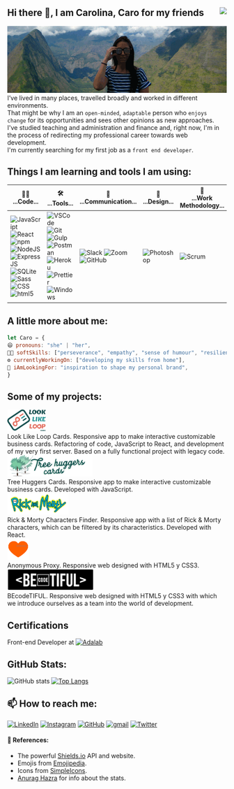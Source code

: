 ## Hi there 👋, I am Carolina, Caro for my friends  <a href="https://twitter.com/cvcastano"><img src="https://img.shields.io/twitter/follow/cvcastano.svg?style=social" align="right"/></a>
![](https://github.com/cvcastano/cvcastano/blob/main/reunion.gif)
I’ve lived in many places, travelled broadly and worked in different environments.  
That might be why I am an ``open-minded``, ``adaptable`` person who ``enjoys change`` for its opportunities and sees other opinions as new approaches.   
I've studied teaching and administration and finance and, right now, I'm in the process of redirecting my professional career towards web development.   
I'm currently searching for my first job as a ``front end developer``.


## Things I am learning and tools I am using: 

| 👩‍💻<br> ...Code... | 🛠️<br> ...Tools...| 📢<br> ...Communication...| 📐<br> ...Design...| 🐆<br> ...Work Methodology...| 🦄<br> ...Other... |
| --- | ----- | ----------- | ----------| --------  | --------|
|![JavaScript](https://img.shields.io/badge/-JavaScript-blue?style=flat-square&logo=javascript&logoColor=yellow) ![React](https://img.shields.io/badge/-React-45b8d8?style=flat-square&logo=react&logoColor=black)  ![npm](https://img.shields.io/badge/-NPM-CB3837?style=flat-square&logo=npm&logoColor=white)      ![NodeJS](https://img.shields.io/badge/-NodeJS-43853d?style=flat-square&logo=Node.js&logoColor=green) ![Express JS](https://img.shields.io/badge/-ExpressJS-dd3a9b?style=flat-square&logo=express&logoColor=black)  ![SQLite](https://img.shields.io/badge/-SQLite-pink?style=flat-square&logo=sqlite&logoColor=blue)       ![Sass](https://img.shields.io/badge/-Sass-white?style=flat-square&logo=sass&logoColor=CC6699) ![CSS](https://img.shields.io/badge/-CSS3-orange?style=flat-square&logo=css3&logoColor=blue) ![html5](https://img.shields.io/badge/-HTML5-grey?style=flat-square&logo=html5&logoColor=E34F26)                                                                   |  ![VSCode](https://img.shields.io/badge/-VSCode-grey?style=flat-square&logo=visual-studio-code&logoColor=blue)  ![Git](https://img.shields.io/badge/-Git-F05032?style=flat-square&logo=git&logoColor=black)  ![Gulp](https://img.shields.io/badge/-Gulp-cf4647?style=flat-square&logo=gulp&logoColor=white) ![Postman](https://img.shields.io/badge/-Postman-DD0031?style=flat-square&logo=postman&logoColor=white) ![Heroku](https://img.shields.io/badge/-Heroku-430098?style=flat-square&logo=heroku&logoColor=white) ![Prettier](https://img.shields.io/badge/-Prettier-F7B93E?style=flat-square&logo=prettier&logoColor=white)![Windows](https://img.shields.io/badge/Windows-darkpurple?style=flat-square&logo=windows&logoColor=white)               | ![Slack](https://img.shields.io/badge/-Slack-a4154b?style=flat-square&logo=slack&logoColor=white) ![Zoom](https://img.shields.io/badge/-Zoom-006699?style=flat-square&logo=zoom&logoColor=white) ![GitHub](https://img.shields.io/badge/-GitHub-green?style=flat-square&logo=github&logoColor=black)                   | ![Photoshop](https://img.shields.io/badge/-Photoshop-darkblue?style=flat-square&logo=adobe-photoshop&logoColor=white)    | ![Scrum](https://img.shields.io/badge/-Scrum-orange?style=flat-square)|            ![StackOverflow](https://img.shields.io/badge/-StackOverflow-black?style=flat-square&logo=stackoverflow&logoColor=white) 


<!--
![](https://img.shields.io/badge/-     -31a8ff?style=flat-square&logo=      &logoColor=white)
![](https://img.shields.io/badge/-     -00eace?style=flat-square&logo=      &logoColor=white)
-->

## A little more about me:
```javascript
let Caro = {
😄 pronouns: "she" | "her",
🤹🏼 softSkills: ["perseverance", "empathy", "sense of humour", "resilience", "adaptability" ],
⚙️ currentlyWorkingOn: ["developing my skills from home"],
🚧 iAmLookingFor: "inspiration to shape my personal brand",
}
```
<!--
⚡ Fun fact: ... ,
🌱 I’m currently learning: 
👯 I’m looking to collaborate on ... ,
🤔 I’m looking for help with ... ,
💬 Ask me about ... ,
-->

## Some of my projects:
<a href="https://github.com/cvcastano/look-like-loop-cards"><img img alt="look like loop logo" src="https://github.com/Adalab/project-promo-l-module-3-team-3/blob/dev/src/images/Logo_cards.png" height=50px /></a>  
Look Like Loop Cards. Responsive app to make interactive customizable business cards. Refactoring of code, JavaScript to React, and development of my very first server. Based on a fully functional project with legacy code.  
<a href="https://github.com/cvcastano/tree-huggers-cards"><img img alt="tree huggers logo" src="https://github.com/Adalab/project-promo-l-module-2-team-6/raw/master/src/images/logo-treehuggers.png" height=50px /></a>    
Tree Huggers Cards. Responsive app to make interactive customizable business cards. Developed with JavaScript.  
<a href="https://github.com/cvcastano/rick-and-morty-character-finder"><img img alt="Rick and Morty logo" src="https://github.com/Adalab/modulo-3-evaluacion-final-cvcastano/raw/master/src/images/logo.png" height=50px /></a>    
Rick & Morty Characters Finder. Responsive app with a list of Rick & Morty characters, which can be filtered by its characteristics. Developed with React.   
<a href="https://github.com/cvcastano/anonymous-proxy"><img img alt="beating heart, logo of Anonymous Proxy" src="https://github.com/Adalab/modulo-1-evaluacion-final-cvcastano/raw/master/src/images/beating-heart.gif" height=50px /></a>    
Anonymous Proxy. Responsive web designed with HTML5 y CSS3.   
<a href="https://github.com/cvcastano/BEcodeTIFUL"><img img alt="Becodetiful logo" src="https://github.com/Adalab/project-promo-l-module-1-team-8/raw/master/src/images/logo_readme.png" height=50px /></a>      
BEcodeTIFUL. Responsive web designed with HTML5 y CSS3 with which we introduce ourselves as a team into the world of development.  


 ## Certifications  
Front-end Developer at <a href="https://adalab.es"><img alt="Adalab" src="https://adalab.es/wp-content/themes/adalab/assets/legacy/images/logo-adalab.svg" width="70px"/></a>


## GitHub Stats:
![GitHub stats](https://github-readme-stats.vercel.app/api?username=cvcastano&show_icons=true&theme=radical)
[![Top Langs](https://github-readme-stats.vercel.app/api/top-langs/?username=cvcastano&layout=compact&theme=radical)](https://github.com/cvcastano/github-readme-stats)


## 📫 How to reach me:
<a href="https://www.linkedin.com/in/carolina-castano/"><img img alt="LinkedIn" src="https://img.shields.io/badge/linkedin-0e76a8.svg?&style=for-the-badge&logo=linkedin&logoColor=white" /></a>
<a href="https://www.instagram.com/cvcastano"><img alt="Instagram" src="https://img.shields.io/badge/instagram-dd2a7b.svg?&style=for-the-badge&logo=instagram&logoColor=white" /></a>
<a href="https://github.com/cvcastano"><img alt="GitHub" src="https://img.shields.io/badge/GitHub-2f363d.svg?&style=for-the-badge&logo=Github&logoColor=white" /></a>
<a href="mailto:carocastanocastillo@gmail.com"><img alt="gmail" src="https://img.shields.io/badge/gmail-red.svg?&style=for-the-badge&logo=gmail&logoColor=white" /></a>
<a href="https://twitter.com/cvcastano"><img alt="Twitter" src="https://img.shields.io/badge/twitter-%231DA1F2.svg?&style=for-the-badge&logo=twitter&logoColor=white" /></a>


#### 📑 References:
- The powerful [Shields.io](https://shields.io/) API and website.
- Emojis from [Emojipedia](https://emojipedia.org/).
- Icons from [SimpleIcons](https://simpleicons.org/).
- [Anurag Hazra](https://github.com/anuraghazra/github-readme-stats) for info about the stats.

<!-- [If you liked this ✨ _special_ ✨ repository, please do not forget to star it.](url)-->
